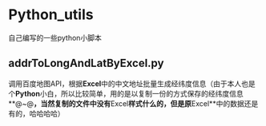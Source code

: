 # Python_utils
自己编写的一些python小脚本

## addrToLongAndLatByExcel.py

调用百度地图API，根据**Excel**中的中文地址批量生成经纬度信息（由于本人也是个**Python**小白，所以比较简单，用的是以复制一份的方式保存的经纬度信息**@~@**，当然复制的文件中没有**Excel**样式什么的，但是原**Excel**中的数据还是有的，哈哈哈哈）

